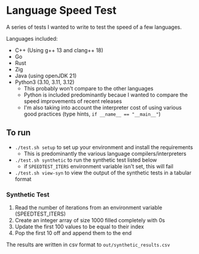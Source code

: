 # Language Speed Test

A series of tests I wanted to write to test the speed of a few languages.

Languages included:
* C++ (Using g++ 13 and clang++ 18)
* Go
* Rust
* Zig
* Java (using openJDK 21)
* Python3 (3.10, 3.11, 3.12)
	* This probably won't compare to the other languages
	* Python is included predominantly becaue I wanted to compare the
	speed improvements of recent releases
	* I'm also taking into account the interpreter cost of using 
	various good practices (type hints, `if __name__ == "__main__"`)

## To run
* `./test.sh setup` to set up your environment and install the requirements 
	* This is predominantly the various language compilers/interpreters
* `./test.sh synthetic` to run the synthetic test listed below
	* if `SPEEDTEST_ITERS` environment variable isn't set, this
	will fail
* `./test.sh view-syn` to view the output of the synthetic tests in a
	tabular format

### Synthetic Test
1. Read the number of iterations from an environment variable (SPEEDTEST_ITERS)
2. Create an integer array of size 1000 filled completely with 0s
3. Update the first 100 values to be equal to their index
4. Pop the first 10 off and append them to the end

The results are written in csv format to `out/synthetic_results.csv`
